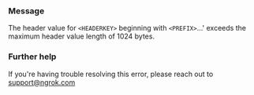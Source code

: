 
### Message
The header value for <code>&lt;HEADERKEY&gt;</code> beginning with <code>&lt;PREFIX&gt;</code>...' exceeds the maximum header value length of 1024 bytes.

### Further help
If you're having trouble resolving this error, please reach out to [support@ngrok.com](mailto:support@ngrok.com?subject=Help%20with%20ERR_NGROK_1698)

